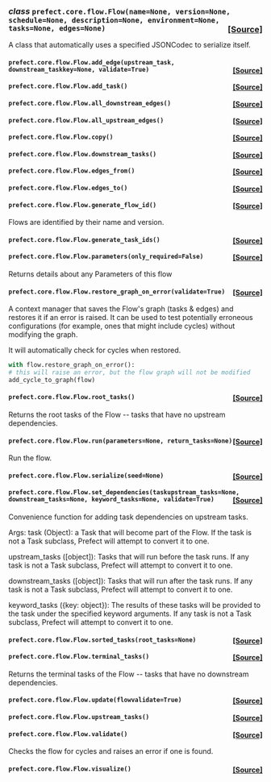  ### _class_ **```prefect.core.flow.Flow```**```(name=None, version=None, schedule=None, description=None, environment=None, tasks=None, edges=None)```<span style="float:right;">[[Source]](https://github.com/PrefectHQ/prefect/tree/master/src/prefect/core/flow.py#L51)</span>
A class that automatically uses a specified JSONCodec to serialize itself.

 ####  **```prefect.core.flow.Flow.add_edge```**```(upstream_task, downstream_taskkey=None, validate=True)```<span style="float:right;">[[Source]](https://github.com/PrefectHQ/prefect/tree/master/src/prefect/core/flow.py#L195)</span>


 ####  **```prefect.core.flow.Flow.add_task```**```()```<span style="float:right;">[[Source]](https://github.com/PrefectHQ/prefect/tree/master/src/prefect/core/flow.py#L181)</span>


 ####  **```prefect.core.flow.Flow.all_downstream_edges```**```()```<span style="float:right;">[[Source]](https://github.com/PrefectHQ/prefect/tree/master/src/prefect/core/flow.py#L258)</span>


 ####  **```prefect.core.flow.Flow.all_upstream_edges```**```()```<span style="float:right;">[[Source]](https://github.com/PrefectHQ/prefect/tree/master/src/prefect/core/flow.py#L251)</span>


 ####  **```prefect.core.flow.Flow.copy```**```()```<span style="float:right;">[[Source]](https://github.com/PrefectHQ/prefect/tree/master/src/prefect/core/flow.py#L106)</span>


 ####  **```prefect.core.flow.Flow.downstream_tasks```**```()```<span style="float:right;">[[Source]](https://github.com/PrefectHQ/prefect/tree/master/src/prefect/core/flow.py#L282)</span>


 ####  **```prefect.core.flow.Flow.edges_from```**```()```<span style="float:right;">[[Source]](https://github.com/PrefectHQ/prefect/tree/master/src/prefect/core/flow.py#L272)</span>


 ####  **```prefect.core.flow.Flow.edges_to```**```()```<span style="float:right;">[[Source]](https://github.com/PrefectHQ/prefect/tree/master/src/prefect/core/flow.py#L265)</span>


 ####  **```prefect.core.flow.Flow.generate_flow_id```**```()```<span style="float:right;">[[Source]](https://github.com/PrefectHQ/prefect/tree/master/src/prefect/core/flow.py#L467)</span>
Flows are identified by their name and version.

 ####  **```prefect.core.flow.Flow.generate_task_ids```**```()```<span style="float:right;">[[Source]](https://github.com/PrefectHQ/prefect/tree/master/src/prefect/core/flow.py#L474)</span>


 ####  **```prefect.core.flow.Flow.parameters```**```(only_required=False)```<span style="float:right;">[[Source]](https://github.com/PrefectHQ/prefect/tree/master/src/prefect/core/flow.py#L144)</span>
Returns details about any Parameters of this flow

 ####  **```prefect.core.flow.Flow.restore_graph_on_error```**```(validate=True)```<span style="float:right;">[[Source]](https://github.com/PrefectHQ/prefect/tree/master/src/prefect/core/flow.py#L156)</span>
A context manager that saves the Flow's graph (tasks & edges) and
restores it if an error is raised. It can be used to test potentially
erroneous configurations (for example, ones that might include cycles)
without modifying the graph.

It will automatically check for cycles when restored.

```python
with flow.restore_graph_on_error():
# this will raise an error, but the flow graph will not be modified
add_cycle_to_graph(flow)
```

 ####  **```prefect.core.flow.Flow.root_tasks```**```()```<span style="float:right;">[[Source]](https://github.com/PrefectHQ/prefect/tree/master/src/prefect/core/flow.py#L128)</span>
Returns the root tasks of the Flow -- tasks that have no upstream
dependencies.

 ####  **```prefect.core.flow.Flow.run```**```(parameters=None, return_tasks=None)```<span style="float:right;">[[Source]](https://github.com/PrefectHQ/prefect/tree/master/src/prefect/core/flow.py#L399)</span>
Run the flow.

 ####  **```prefect.core.flow.Flow.serialize```**```(seed=None)```<span style="float:right;">[[Source]](https://github.com/PrefectHQ/prefect/tree/master/src/prefect/core/flow.py#L428)</span>


 ####  **```prefect.core.flow.Flow.set_dependencies```**```(taskupstream_tasks=None, downstream_tasks=None, keyword_tasks=None, validate=True)```<span style="float:right;">[[Source]](https://github.com/PrefectHQ/prefect/tree/master/src/prefect/core/flow.py#L341)</span>
Convenience function for adding task dependencies on upstream tasks.

Args:
task (Object): a Task that will become part of the Flow. If the task is not a
Task subclass, Prefect will attempt to convert it to one.

upstream_tasks ([object]): Tasks that will run before the task runs. If any task
is not a Task subclass, Prefect will attempt to convert it to one.

downstream_tasks ([object]): Tasks that will run after the task runs. If any task
is not a Task subclass, Prefect will attempt to convert it to one.

keyword_tasks ({key: object}): The results of these tasks
will be provided to the task under the specified keyword
arguments. If any task is not a Task subclass, Prefect will attempt to
convert it to one.

 ####  **```prefect.core.flow.Flow.sorted_tasks```**```(root_tasks=None)```<span style="float:right;">[[Source]](https://github.com/PrefectHQ/prefect/tree/master/src/prefect/core/flow.py#L291)</span>


 ####  **```prefect.core.flow.Flow.terminal_tasks```**```()```<span style="float:right;">[[Source]](https://github.com/PrefectHQ/prefect/tree/master/src/prefect/core/flow.py#L136)</span>
Returns the terminal tasks of the Flow -- tasks that have no downstream
dependencies.

 ####  **```prefect.core.flow.Flow.update```**```(flowvalidate=True)```<span style="float:right;">[[Source]](https://github.com/PrefectHQ/prefect/tree/master/src/prefect/core/flow.py#L235)</span>


 ####  **```prefect.core.flow.Flow.upstream_tasks```**```()```<span style="float:right;">[[Source]](https://github.com/PrefectHQ/prefect/tree/master/src/prefect/core/flow.py#L279)</span>


 ####  **```prefect.core.flow.Flow.validate```**```()```<span style="float:right;">[[Source]](https://github.com/PrefectHQ/prefect/tree/master/src/prefect/core/flow.py#L285)</span>
Checks the flow for cycles and raises an error if one is found.

 ####  **```prefect.core.flow.Flow.visualize```**```()```<span style="float:right;">[[Source]](https://github.com/PrefectHQ/prefect/tree/master/src/prefect/core/flow.py#L453)</span>



